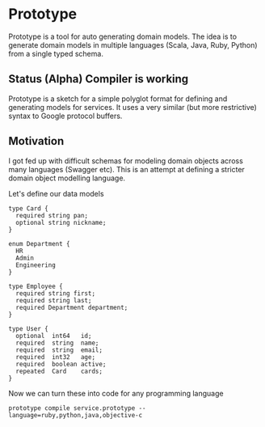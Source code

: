# Prototype

Prototype is a tool for auto generating domain models. The idea is to generate domain models in multiple languages (Scala, Java, Ruby, Python) from a single typed schema.

## Status (Alpha) Compiler is working

Prototype is a sketch for a simple polyglot format for defining and generating models for
services. It uses a very similar (but more restrictive) syntax to Google protocol buffers.

## Motivation

I got fed up with difficult schemas for modeling domain objects across many languages (Swagger etc). This is an attempt at defining a stricter domain object modelling language.

Let's define our data models

```
type Card {
  required string pan;
  optional string nickname;
}

enum Department {
  HR
  Admin
  Engineering
}

type Employee {
  required string first;
  required string last;
  required Department department;
}

type User {
  optional  int64   id;
  required  string  name;
  required  string  email;
  required  int32   age;
  required  boolean active;
  repeated  Card    cards;
}
```

Now we can turn these into code for any programming language

```
prototype compile service.prototype --language=ruby,python,java,objective-c
```

